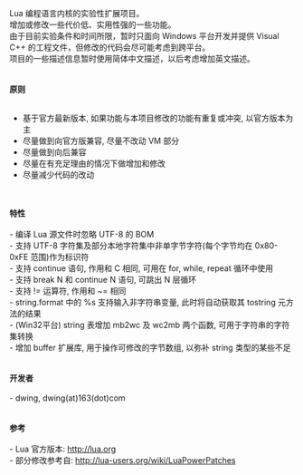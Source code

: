 Lua 编程语言内核的实验性扩展项目。<br>
增加或修改一些代价低、实用性强的一些功能。<br>
由于目前实验条件和时间所限，暂时只面向 Windows 平台开发并提供 Visual C++ 的工程文件，但修改的代码会尽可能考虑到跨平台。<br>
项目的一些描述信息暂时使用简体中文描述，以后考虑增加英文描述。<br>
<br>
<br>
<b>原则</b><br>
<br>
- 基于官方最新版本, 如果功能与本项目修改的功能有重复或冲突, 以官方版本为主<br>
- 尽量做到向官方版兼容, 尽量不改动 VM 部分<br>
- 尽量做到向后兼容<br>
- 尽量在有充足理由的情况下做增加和修改<br>
- 尽量减少代码的改动<br>
<br>
<br>
<b>特性</b><br>
<br>
- 编译 Lua 源文件时忽略 UTF-8 的 BOM<br>
- 支持 UTF-8 字符集及部分本地字符集中非单字节字符(每个字节均在 0x80-0xFE 范围)作为标识符<br>
- 支持 continue 语句, 作用和 C 相同, 可用在 for, while, repeat 循环中使用<br>
- 支持 break N 和 continue N 语句, 可跳出 N 层循环<br>
- 支持 != 运算符, 作用和 ~= 相同<br>
- string.format 中的 %s 支持输入非字符串变量, 此时将自动获取其 tostring 元方法的结果<br>
- (Win32平台) string 表增加 mb2wc 及 wc2mb 两个函数, 可用于字符串的字符集转换<br>
- 增加 buffer 扩展库, 用于操作可修改的字节数组, 以弥补 string 类型的某些不足<br>
<br>
<br>
<b>开发者</b><br>
<br>
- dwing, dwing(at)163(dot)com<br>
<br>
<br>
<b>参考</b><br>
<br>
- Lua 官方版本: <a href='http://lua.org'>http://lua.org</a><br>
- 部分修改参考自: <a href='http://lua-users.org/wiki/LuaPowerPatches'>http://lua-users.org/wiki/LuaPowerPatches</a><br>
